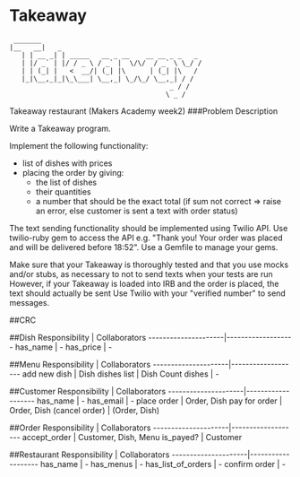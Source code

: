 Takeaway
========

```
 _______
|__   __|   _       
   | | __ _| | _____   __ _ __    __ __ _ _   _
   | |/ _` | |/ / _ \ / _` |  \/\/  / _` \ \_/ /
   | | (_| |   <  __/| (_| |\      | (_| |\   /
   |_|\__,_|_|\_\___| \__,_| \_/\_/ \__,_| / /
                                        _ / /
                                       \ _ /
```

Takeaway restaurant (Makers Academy week2)
###Problem Description

Write a Takeaway program.

Implement the following functionality:

* list of dishes with prices
* placing the order by giving: 
  * the list of dishes
  * their quantities
  * a number that should be the exact total (if sum not correct => raise an error, else customer is sent a text with order status)


The text sending functionality should be implemented using Twilio API. 
Use twilio-ruby gem to access the API
e.g. "Thank you! Your order was placed and will be delivered before 18:52".
Use a Gemfile to manage your gems.

Make sure that your Takeaway is thoroughly tested and that you use mocks and/or stubs, as necessary to not to send texts when your tests are run
However, if your Takeaway is loaded into IRB and the order is placed, the text should actually be sent
Use Twilio with your "verified number" to send messages.

##CRC

##Dish
    Responsibility   |  Collaborators
---------------------|-------------------
has_name             |  -
has_price            |  -

##Menu
    Responsibility   |  Collaborators
---------------------|-------------------
add new dish         |  Dish
dishes list          |  Dish
Count dishes         |   -               

##Customer
    Responsibility   |  Collaborators
---------------------|-------------------
has_name             |  -
has_email            |  - 
place order          | Order, Dish
pay for order        | Order, Dish
(cancel order)       | (Order, Dish)

##Order
    Responsibility   |  Collaborators
---------------------|-------------------
accept_order         |  Customer, Dish, Menu
is_payed?            |  Customer

##Restaurant
    Responsibility   |  Collaborators
---------------------|-------------------
has_name             |  -
has_menus            |  -
has_list_of_orders   |  -
confirm order        |  - 



<!-- 
Another option was to have a list of hashes for the dish:
  # def create_dish(name, price)
  #   dish = {}
  #   dish[:name] = name
  #   dish[:price] = price
  #   @dishes << dish
  # end


# @dishes = [dish.name,dish.value,..] => class
# @dishes = [{:name => "dish1", :price => 20},{:name => "dish1", :price => 20}...] => no f class
# dishes = { {:name => dish1}, {":name" => dish2}} 
-->
               

